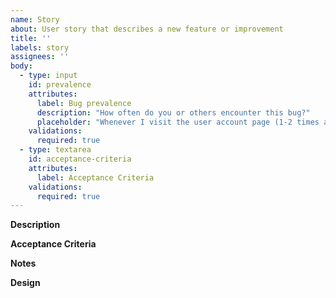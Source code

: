 ```yaml
---
name: Story
about: User story that describes a new feature or improvement
title: ''
labels: story
assignees: ''
body:
  - type: input
    id: prevalence
    attributes:
      label: Bug prevalence
      description: "How often do you or others encounter this bug?"
      placeholder: "Whenever I visit the user account page (1-2 times a week)"
    validations:
      required: true
  - type: textarea
    id: acceptance-criteria
    attributes:
      label: Acceptance Criteria
    validations:
      required: true
---
```


**Description**

**Acceptance Criteria**

**Notes**

**Design**
